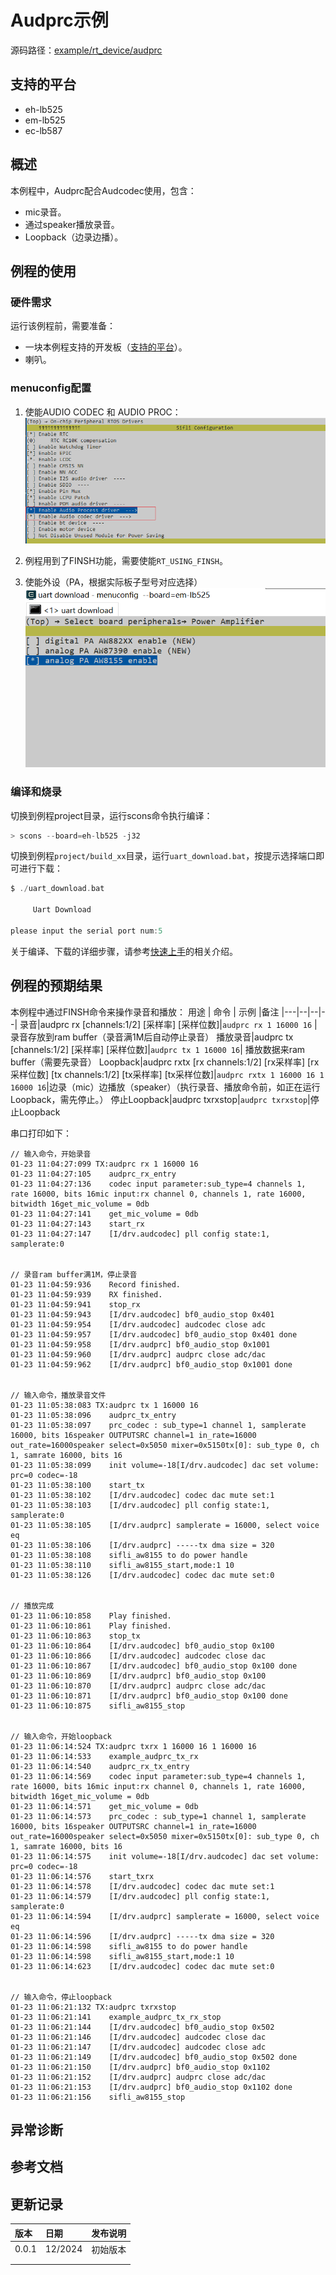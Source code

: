 # Audprc示例

源码路径：[example/rt_device/audprc](#)

## 支持的平台
<!-- 支持哪些板子和芯片平台 -->
+ eh-lb525
+ em-lb525
+ ec-lb587

## 概述
<!-- 例程简介 -->
本例程中，Audprc配合Audcodec使用，包含：
+ mic录音。
+ 通过speaker播放录音。
+ Loopback（边录边播）。


## 例程的使用
<!-- 说明如何使用例程，比如连接哪些硬件管脚观察波形，编译和烧写可以引用相关文档。
对于rt_device的例程，还需要把本例程用到的配置开关列出来，比如PWM例程用到了PWM1，需要在onchip菜单里使能PWM1 -->

### 硬件需求
运行该例程前，需要准备：
+ 一块本例程支持的开发板（[支持的平台](quick_start)）。
+ 喇叭。

### menuconfig配置

1. 使能AUDIO CODEC 和 AUDIO PROC：
![AUDIO CODEC & PROC](./assets/mc_audcodec_audprc.png)

2. 例程用到了FINSH功能，需要使能`RT_USING_FINSH`。
3. 使能外设（PA，根据实际板子型号对应选择）
![PA AW8155](./assets/peripherals.png)
### 编译和烧录
切换到例程project目录，运行scons命令执行编译：
```c
> scons --board=eh-lb525 -j32
```
切换到例程`project/build_xx`目录，运行`uart_download.bat`，按提示选择端口即可进行下载：
```c
$ ./uart_download.bat

     Uart Download

please input the serial port num:5
```
关于编译、下载的详细步骤，请参考[快速上手](quick_start)的相关介绍。

## 例程的预期结果
<!-- 说明例程运行结果，比如哪几个灯会亮，会打印哪些log，以便用户判断例程是否正常运行，运行结果可以结合代码分步骤说明 -->
本例程中通过FINSH命令来操作录音和播放：
用途 | 命令 | 示例 |备注
|---|--|--|--|
录音|audprc rx [channels:1/2] [采样率] [采样位数]|`audprc rx 1 16000 16` |录音存放到ram buffer（录音满1M后自动停止录音）
播放录音|audprc tx [channels:1/2] [采样率] [采样位数]|`audprc tx 1 16000 16`| 播放数据来ram buffer（需要先录音）
Loopback|audprc rxtx [rx channels:1/2] [rx采样率] [rx采样位数] [tx channels:1/2] [tx采样率] [tx采样位数]|`audprc rxtx 1 16000 16 1 16000 16`|边录（mic）边播放（speaker）（执行录音、播放命令前，如正在运行Loopback，需先停止。）
停止Loopback|audprc txrxstop|`audprc txrxstop`|停止Loopback

串口打印如下：
```
// 输入命令，开始录音
01-23 11:04:27:099 TX:audprc rx 1 16000 16
01-23 11:04:27:105    audprc_rx_entry
01-23 11:04:27:136    codec input parameter:sub_type=4 channels 1, rate 16000, bits 16mic input:rx channel 0, channels 1, rate 16000, bitwidth 16get_mic_volume = 0db
01-23 11:04:27:141    get_mic_volume = 0db
01-23 11:04:27:143    start_rx
01-23 11:04:27:147    [I/drv.audcodec] pll config state:1, samplerate:0 


// 录音ram buffer满1M，停止录音
01-23 11:04:59:936    Record finished.
01-23 11:04:59:939    RX finished.
01-23 11:04:59:941    stop_rx
01-23 11:04:59:943    [I/drv.audcodec] bf0_audio_stop 0x401
01-23 11:04:59:954    [I/drv.audcodec] audcodec close adc
01-23 11:04:59:957    [I/drv.audcodec] bf0_audio_stop 0x401 done
01-23 11:04:59:958    [I/drv.audprc] bf0_audio_stop 0x1001
01-23 11:04:59:960    [I/drv.audprc] audprc close adc/dac
01-23 11:04:59:962    [I/drv.audprc] bf0_audio_stop 0x1001 done


// 输入命令，播放录音文件
01-23 11:05:38:083 TX:audprc tx 1 16000 16
01-23 11:05:38:096    audprc_tx_entry
01-23 11:05:38:097    prc_codec : sub_type=1 channel 1, samplerate 16000, bits 16speaker OUTPUTSRC channel=1 in_rate=16000 out_rate=16000speaker select=0x5050 mixer=0x5150tx[0]: sub_type 0, ch 1, samrate 16000, bits 16
01-23 11:05:38:099    init volume=-18[I/drv.audcodec] dac set volume: prc=0 codec=-18
01-23 11:05:38:100    start_tx
01-23 11:05:38:102    [I/drv.audcodec] codec dac mute set:1
01-23 11:05:38:103    [I/drv.audcodec] pll config state:1, samplerate:0 
01-23 11:05:38:105    [I/drv.audprc] samplerate = 16000, select voice eq
01-23 11:05:38:106    [I/drv.audprc] -----tx dma size = 320
01-23 11:05:38:108    sifli_aw8155 to do power handle 
01-23 11:05:38:110    sifli_aw8155_start,mode:1 10
01-23 11:05:38:126    [I/drv.audcodec] codec dac mute set:0


// 播放完成
01-23 11:06:10:858    Play finished.
01-23 11:06:10:861    Play finished.
01-23 11:06:10:863    stop_tx
01-23 11:06:10:864    [I/drv.audcodec] bf0_audio_stop 0x100
01-23 11:06:10:866    [I/drv.audcodec] audcodec close dac
01-23 11:06:10:867    [I/drv.audcodec] bf0_audio_stop 0x100 done
01-23 11:06:10:869    [I/drv.audprc] bf0_audio_stop 0x100
01-23 11:06:10:870    [I/drv.audprc] audprc close adc/dac
01-23 11:06:10:871    [I/drv.audprc] bf0_audio_stop 0x100 done
01-23 11:06:10:875    sifli_aw8155_stop 


// 输入命令，开始loopback
01-23 11:06:14:524 TX:audprc txrx 1 16000 16 1 16000 16
01-23 11:06:14:533    example_audprc_tx_rx
01-23 11:06:14:540    audprc_rx_tx_entry
01-23 11:06:14:569    codec input parameter:sub_type=4 channels 1, rate 16000, bits 16mic input:rx channel 0, channels 1, rate 16000, bitwidth 16get_mic_volume = 0db
01-23 11:06:14:571    get_mic_volume = 0db
01-23 11:06:14:573    prc_codec : sub_type=1 channel 1, samplerate 16000, bits 16speaker OUTPUTSRC channel=1 in_rate=16000 out_rate=16000speaker select=0x5050 mixer=0x5150tx[0]: sub_type 0, ch 1, samrate 16000, bits 16
01-23 11:06:14:575    init volume=-18[I/drv.audcodec] dac set volume: prc=0 codec=-18
01-23 11:06:14:576    start_txrx
01-23 11:06:14:578    [I/drv.audcodec] codec dac mute set:1
01-23 11:06:14:579    [I/drv.audcodec] pll config state:1, samplerate:0 
01-23 11:06:14:594    [I/drv.audprc] samplerate = 16000, select voice eq
01-23 11:06:14:596    [I/drv.audprc] -----tx dma size = 320
01-23 11:06:14:598    sifli_aw8155 to do power handle 
01-23 11:06:14:598    sifli_aw8155_start,mode:1 10
01-23 11:06:14:623    [I/drv.audcodec] codec dac mute set:0


// 输入命令，停止loopback
01-23 11:06:21:132 TX:audprc txrxstop
01-23 11:06:21:141    example_audprc_tx_rx_stop
01-23 11:06:21:144    [I/drv.audcodec] bf0_audio_stop 0x502
01-23 11:06:21:146    [I/drv.audcodec] audcodec close dac
01-23 11:06:21:147    [I/drv.audcodec] audcodec close adc
01-23 11:06:21:149    [I/drv.audcodec] bf0_audio_stop 0x502 done
01-23 11:06:21:150    [I/drv.audprc] bf0_audio_stop 0x1102
01-23 11:06:21:152    [I/drv.audprc] audprc close adc/dac
01-23 11:06:21:153    [I/drv.audprc] bf0_audio_stop 0x1102 done
01-23 11:06:21:156    sifli_aw8155_stop 

```

## 异常诊断


## 参考文档
<!-- 对于rt_device的示例，rt-thread官网文档提供的较详细说明，可以在这里添加网页链接，例如，参考RT-Thread的[RTC文档](https://www.rt-thread.org/document/site/#/rt-thread-version/rt-thread-standard/programming-manual/device/rtc/rtc) -->

## 更新记录
|版本 |日期   |发布说明 |
|:---|:---|:---|
|0.0.1 |12/2024 |初始版本 |
| | | |
| | | |
